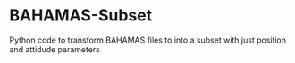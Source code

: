 # BAHAMAS-Subset
Python code to transform BAHAMAS files to into a subset with just position and attidude parameters
